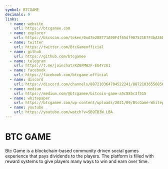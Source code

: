 ```yaml
---
symbol: BTCGAME
decimals: 9
links:
  - name: website
    url: https://btcgamee.com
  - name: explorer
    url: https://bscscan.com/token/0xA7e288771A90F4f65df907521E7F3bA36D860A54
  - name: twitter
    url: https://twitter.com/BtcGameofficial
  - name: github
    url: https://github.com/btcgamee
  - name: telegram
    url: https://t.me/joinchat/KZ0FMWzF-EU4YzU1
  - name: facebook
    url: https://facebook.com/btcgame.official
  - name: discord
    url: https://discord.com/channels/887210364704522241/887210365568561184
  - name: medium
    url: https://medium.com/@btcgamee/bitcoin-game-a5c88bc3f515
  - name: whitepaper
    url: https://btcgamee.com/wp-content/uploads/2021/09/BtcGame-Whitepaper-1.1-3.pdf
  - name: youtube
    url: https://youtube.com/watch?v=SB9TB3W_LBA
---
```


# BTC GAME

Btc Game is a blockchain-based community driven social games experience that pays dividends to the players. The platform is filled with reward systems to give players many ways to win and earn over time.
